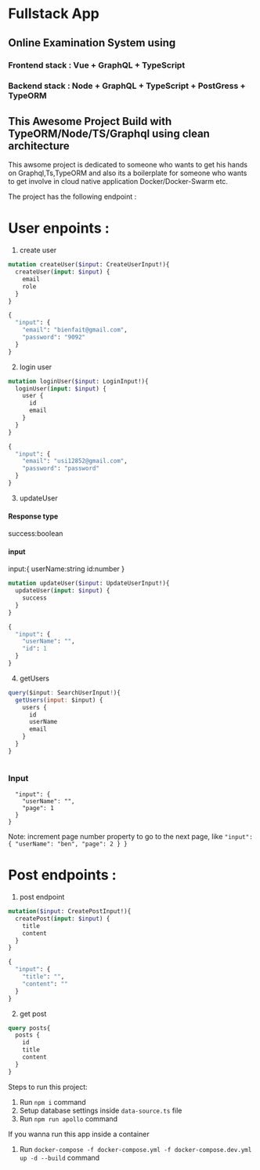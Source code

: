 
# Fullstack App

## Online Examination System using 

### Frontend stack : Vue + GraphQL + TypeScript
### Backend stack : Node + GraphQL + TypeScript + PostGress + TypeORM

## This Awesome Project Build with TypeORM/Node/TS/Graphql using clean architecture


This  awsome project is dedicated to someone who wants to get his hands on Graphql,Ts,TypeORM and also its a boilerplate for someone who wants to get involve in cloud native application Docker/Docker-Swarm etc.

The project has the following endpoint :

# User enpoints :

1. create user


```graphql
mutation createUser($input: CreateUserInput!){
  createUser(input: $input) {
    email
    role
  }
}

{
  "input": {
    "email": "bienfait@gmail.com",
    "password": "9092"
  }
}

```


2. login user


```graphql
mutation loginUser($input: LoginInput!){
  loginUser(input: $input) {
    user {
      id
      email
    }
  }
}

{
  "input": {
    "email": "usi12852@gmail.com",
    "password": "password"
  }
}

```




3. updateUser

#### Response type
success:boolean

#### input
input:{
  userName:string
  id:number
}

```graphql
mutation updateUser($input: UpdateUserInput!){
  updateUser(input: $input) {
    success
  }
}

{
  "input": {
    "userName": "",
    "id": 1
  }
}

```

4. getUsers

```javascript
query($input: SearchUserInput!){
  getUsers(input: $input) {
    users {
      id
      userName
      email
    }
  }
}



```

### Input

```javascript{
  "input": {
    "userName": "",
    "page": 1
  }
}
```
Note: increment page number property to go to the next page, 
like ``
"input": {
    "userName": "ben",
    "page": 2
  }
}
``



# Post endpoints :

1. post endpoint


```graphql
mutation($input: CreatePostInput!){
  createPost(input: $input) {
    title
    content
  }
}

{
  "input": {
    "title": "",
    "content": ""
  }
}

```
2. get post


```graphql
query posts{
  posts {
    id
    title
    content
  }
}

```


Steps to run this project:

1. Run `npm i` command
2. Setup database settings inside `data-source.ts` file
3. Run `npm run apollo` command

If you wanna run this app inside a container

1. Run `docker-compose -f docker-compose.yml -f docker-compose.dev.yml up -d --build` command


